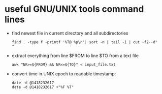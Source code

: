 useful GNU/UNIX tools command lines
===================================

 * find newest file in current directory and all subdirectories
 
   ```
   find . -type f -printf '%T@ %p\n'| sort -n | tail -1 | cut -f2--d" "
   ```

 * extract everything from line $FROM to line $TO from a text file

   ```
   awk "NR>=${FROM} && NR<=${TO}" < input_file.txt
   ```
 
 * convert time in UNIX epoch to readable timestamp:
 
   ```
   date -d @1418232617
   date -d @1418232617 +"%F %T"
   ```
 
